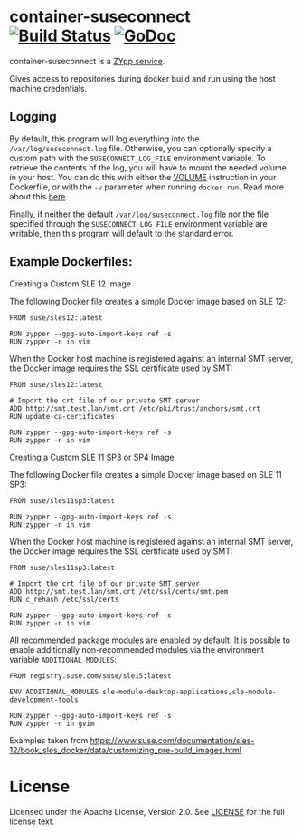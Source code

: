# container-suseconnect [![Build Status](https://travis-ci.org/SUSE/container-suseconnect.svg?branch=master)](https://travis-ci.org/SUSE/container-suseconnect) [![GoDoc](https://godoc.org/github.com/SUSE/container-suseconnect?status.png)](https://godoc.org/github.com/SUSE/container-suseconnect)

container-suseconnect is a [ZYpp service](http://doc.opensuse.org/projects/libzypp/HEAD/zypp-plugins.html).

Gives access to repositories during docker build and run using the host machine credentials.

## Logging

By default, this program will log everything into the
`/var/log/suseconnect.log` file. Otherwise, you can optionally specify a custom
path with the `SUSECONNECT_LOG_FILE` environment variable. To retrieve the
contents of the log, you will have to mount the needed volume in your host.
You can do this with either the
[VOLUME](https://docs.docker.com/reference/builder/#volume) instruction in your
Dockerfile, or with the `-v` parameter when running `docker run`. Read more
about this [here](https://docs.docker.com/userguide/dockervolumes/).

Finally, if neither the default `/var/log/suseconnect.log` file nor the file
specified through the `SUSECONNECT_LOG_FILE` environment variable are writable,
then this program will default to the standard error.

## Example Dockerfiles:
Creating a Custom SLE 12 Image

The following Docker file creates a simple Docker image based on SLE 12:

```
FROM suse/sles12:latest

RUN zypper --gpg-auto-import-keys ref -s
RUN zypper -n in vim
```
When the Docker host machine is registered against an internal SMT server, the Docker image requires the SSL certificate used by SMT:
```
FROM suse/sles12:latest

# Import the crt file of our private SMT server
ADD http://smt.test.lan/smt.crt /etc/pki/trust/anchors/smt.crt
RUN update-ca-certificates

RUN zypper --gpg-auto-import-keys ref -s
RUN zypper -n in vim
```
Creating a Custom SLE 11 SP3 or SP4 Image

The following Docker file creates a simple Docker image based on SLE 11 SP3:
```
FROM suse/sles11sp3:latest

RUN zypper --gpg-auto-import-keys ref -s
RUN zypper -n in vim
```
When the Docker host machine is registered against an internal SMT server, the Docker image requires the SSL certificate used by SMT:
```
FROM suse/sles11sp3:latest

# Import the crt file of our private SMT server
ADD http://smt.test.lan/smt.crt /etc/ssl/certs/smt.pem
RUN c_rehash /etc/ssl/certs

RUN zypper --gpg-auto-import-keys ref -s
RUN zypper -n in vim
```

All recommended package modules are enabled by default. It is possible to enable
additionally non-recommended modules via the environment variable
`ADDITIONAL_MODULES`:
```
FROM registry.suse.com/suse/sle15:latest

ENV ADDITIONAL_MODULES sle-module-desktop-applications,sle-module-development-tools

RUN zypper --gpg-auto-import-keys ref -s
RUN zypper -n in gvim
```
Examples taken from https://www.suse.com/documentation/sles-12/book_sles_docker/data/customizing_pre-build_images.html


# License

Licensed under the Apache License, Version 2.0. See
[LICENSE](https://github.com/SUSE/Portus/blob/master/LICENSE) for the full
license text.
